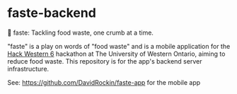 # faste-backend
🍕 faste: Tackling food waste, one crumb at a time.

"faste" is a play on words of "food waste" and is a mobile application for the [Hack Western 6](https://www.facebook.com/hackwestern)
hackathon at The University of Western Ontario, aiming to reduce food waste. This repository is for the app's backend server infrastructure.

See: https://github.com/DavidRockin/faste-app for the mobile app
